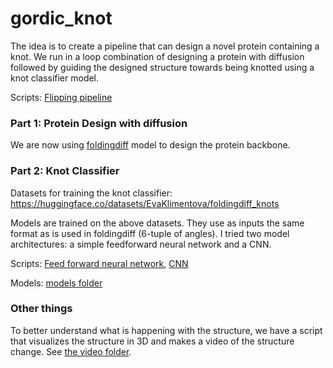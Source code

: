 # gordic_knot

The idea is to create a pipeline that can design a novel protein containing a knot.
We run in a loop combination of designing a protein with diffusion followed by guiding the designed structure towards being knotted using a knot classifier model.

Scripts: [Flipping pipeline](Flipping_pipeline.ipynb)

### Part 1: Protein Design with diffusion

We are now using [foldingdiff](https://github.com/microsoft/foldingdiff) model to design the protein backbone.

### Part 2: Knot Classifier

Datasets for training the knot classifier: https://huggingface.co/datasets/EvaKlimentova/foldingdiff_knots

Models are trained on the above datasets. They use as inputs the same format as is used in foldingdiff (6-tuple of angles).
I tried two model architectures: a simple feedforward neural network and a CNN.

Scripts: [Feed forward neural network](Flip_structure.ipynb), [CNN](Flip_structure_CNN.ipynb)

Models: [models folder](models)

### Other things

To better understand what is happening with the structure, we have a script that visualizes the structure in 3D and makes a video of the structure change. See [the video folder](pdb_video).
